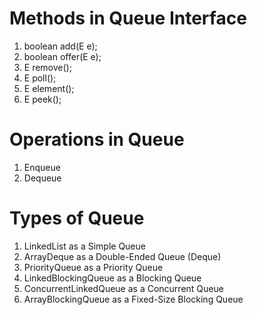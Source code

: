 # Methods in Queue Interface
1. boolean add(E e);
2. boolean offer(E e);
3. E remove();
4. E poll();
5. E element();
6. E peek();


# Operations in Queue
1. Enqueue
2. Dequeue

# Types of Queue
1. LinkedList as a Simple Queue
2. ArrayDeque as a Double-Ended Queue (Deque)
3. PriorityQueue as a Priority Queue
4. LinkedBlockingQueue as a Blocking Queue
5. ConcurrentLinkedQueue as a Concurrent Queue
6. ArrayBlockingQueue as a Fixed-Size Blocking Queue
